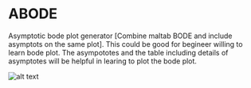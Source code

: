 # ABODE
Asymptotic bode plot generator [Combine maltab BODE and include asymptots on the same plot].
This could be good for begineer willing to learn bode plot. The asympototes and the table
including details of asymptotes will be helpful in learing to plot the bode plot. 


![alt text](http://url/to/untitled.jpg)
